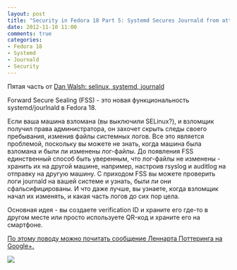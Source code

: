 ```yaml
---
layout: post
title: "Security in Fedora 18 Part 5: Systemd Secures Journald from attack"
date: 2012-11-10 11:00
comments: true
categories: 
- Fedora 18
- Systemd
- Journald
- Security
---
```

Пятая часть от [Dan Walsh: selinux, systemd, journald][1]
<!--more-->

Forward Secure Sealing (FSS) - это новая функциональность systemd/jourlnald в Fedora 18.

Если ваша машина взломана (вы выключили SELinux?), и взломщик получил права администратора, он захочет скрыть следы своего пребывания, изменив файлы системных логов. Все это является проблемой, поскольку вы можете не знать, когда машина была взломана и были ли изменены лог-файлы. До появления FSS единственный способ быть уверенным, что лог-файлы не изменены - хранить их на другой машине, например, настроив rsyslog и auditlog на отправку на другую машину. С приходом FSS вы можете проверить логи journald на вашей системе и узнать, были ли они сфальсифицированы. И что даже лучше, вы узнаете, когда взломщик начал их изменять, и какая часть логов до сих пор цела.

Основная идея - вы создаете verification ID и храните его где-то в другом месте или просто используете QR-код и храните его на смартфоне.

[По этому поводу можно почитать сообщение Леннарта Поттеринга на Google+.][2]

![][3]

[1]: http://danwalsh.livejournal.com/58647.html
[2]: https://plus.google.com/115547683951727699051/posts/g1E6AxVKtyc
[3]: /media/images/2012/11/10/sealing.png


